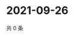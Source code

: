 # 2021-09-26

共 0 条

<!-- BEGIN WEIBO -->
<!-- 最后更新时间 Sun Sep 26 2021 00:15:17 GMT+0800 (China Standard Time) -->

<!-- END WEIBO -->
